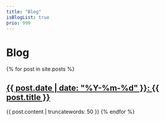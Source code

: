 ```yaml
---
title: "Blog"
isBlogList: true
prio: 999
---
```


Blog
====

{% for post in site.posts %}
## <a href="{{ post.url | prepend:site.baseurl }}">{{ post.date | date: "%Y-%m-%d" }}: {{ post.title }}</a>

{{ post.content | truncatewords: 50 }}
{% endfor %}
